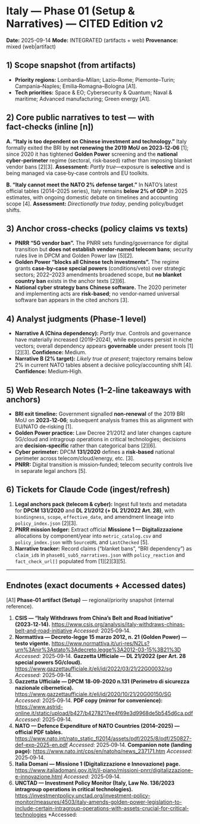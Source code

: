 # Italy — Phase 01 (Setup & Narratives) — CITED Edition v2
**Date:** 2025-09-14
**Mode:** INTEGRATED (artifacts + web)
**Provenance:** mixed (web|artifact)

## 1) Scope snapshot (from artifacts)
- **Priority regions:** Lombardia–Milan; Lazio–Rome; Piemonte–Turin; Campania–Naples; Emilia‑Romagna–Bologna [A1].
- **Tech priorities:** Space & EO; Cybersecurity & Quantum; Naval & maritime; Advanced manufacturing; Green energy [A1].

## 2) Core public narratives to test — with fact‑checks (inline [n])
**A. “Italy is too dependent on Chinese investment and technology.”** Italy formally exited the BRI by **not renewing the 2019 MoU on 2023‑12‑06** [1]; since 2020 it has tightened **Golden Power** screening and the **national cyber‑perimeter** regime (sectoral, risk‑based) rather than imposing blanket vendor bans [2][3]. **Assessment:** *Partly true*—exposure is **selective** and is being managed via case‑by‑case controls and EU toolkits.

**B. “Italy cannot meet the NATO 2% defense target.”** In NATO’s latest official tables (2014–2025 series), Italy remains **below 2% of GDP** in 2025 estimates, with ongoing domestic debate on timelines and accounting scope [4]. **Assessment:** *Directionally true today*, pending policy/budget shifts.

## 3) Anchor cross‑checks (policy claims vs texts)
- **PNRR “5G vendor ban”.** The PNRR sets funding/governance for digital transition but **does not establish vendor‑named telecom bans**; security rules live in DPCM and Golden Power law [5][2].
- **Golden Power “blocks all Chinese tech investments”.** The regime grants **case‑by‑case special powers** (conditions/veto) over strategic sectors; 2022–2023 amendments broadened scope, but **no blanket country ban** exists in the anchor texts [2][6].
- **National cyber strategy bans Chinese software.** The 2020 perimeter and implementing acts are **risk‑based**; no vendor‑named universal software ban appears in the cited anchors [3].

## 4) Analyst judgments (Phase‑1 level)
- **Narrative A (China dependency):** *Partly true.* Controls and governance have materially increased (2019–2024), while exposures persist in niche vectors; overall dependency appears **governable** under present tools [1][2][3]. **Confidence:** Medium.
- **Narrative B (2% target):** *Likely true at present*; trajectory remains below 2% in current NATO tables absent a decisive policy/accounting shift [4]. **Confidence:** Medium‑High.

## 5) Web Research Notes (1–2‑line takeaways with anchors)
- **BRI exit timeline:** Government signalled **non‑renewal** of the 2019 BRI MoU on **2023‑12‑06**; subsequent analysis frames this as alignment with EU/NATO de‑risking [1].
- **Golden Power practice:** Law Decree 21/2012 and later changes capture 5G/cloud and intragroup operations in critical technologies; decisions are **decision‑specific** rather than categorical bans [2][6].
- **Cyber perimeter:** DPCM **131/2020** defines a **risk‑based** national perimeter across telecom/cloud/energy, etc. [3].
- **PNRR:** Digital transition is mission‑funded; telecom security controls live in separate legal anchors [5].

## 6) Tickets for Claude Code (ingest/refresh)
1) **Legal anchors pack (telecom & cyber):** Ingest full texts and metadata for **DPCM 131/2020** and **DL 21/2012 (+ DL 21/2022 Art. 28)**, with `bindingness`, `scope`, `effective_date`, and amendment lineage into `policy_index.json` [2][3].
2) **PNRR mission ledger:** Extract official **Missione 1 — Digitalizzazione** allocations by component/year into `metric_catalog.csv` and `policy_index.json` with `SourceURL` and `LastChecked` [5].
3) **Narrative tracker:** Record claims (“blanket bans”, “BRI dependency”) as `claim_id`s in `phase01_sub5_narratives.json` with `policy_reaction` and `fact_check_url[]` populated from [1][2][3][5].

---

## Endnotes (exact documents + Accessed dates)
[A1] **Phase‑01 artifact (Setup)** — regional/priority snapshot (internal reference).

1. **CSIS — “Italy Withdraws from China’s Belt and Road Initiative” (2023‑12‑14).** https://www.csis.org/analysis/italy-withdraws-chinas-belt-and-road-initiative
   *Accessed:* 2025‑09‑14.
2. **Normattiva — Decreto‑legge 15 marzo 2012, n. 21 (Golden Power) — testo vigente.** https://www.normattiva.it/uri-res/N2Ls?urn%3Anir%3Astato%3Adecreto.legge%3A2012-03-15%3B21%3D
   *Accessed:* 2025‑09‑14.
   **Gazzetta Ufficiale — DL 21/2022 (per Art. 28 special powers 5G/cloud).** https://www.gazzettaufficiale.it/eli/id/2022/03/21/22G00032/sg
   *Accessed:* 2025‑09‑14.
3. **Gazzetta Ufficiale — DPCM 18‑09‑2020 n.131 (Perimetro di sicurezza nazionale cibernetica).** https://www.gazzettaufficiale.it/eli/id/2020/10/21/20G00150/SG
   *Accessed:* 2025‑09‑14.
   **PDF copy (mirror for convenience):** https://www.astrid-online.it/static/upload/b427/b4278217ee4f69e3d9968de5b545d6ca.pdf
   *Accessed:* 2025‑09‑14.
4. **NATO — Defence Expenditure of NATO Countries (2014–2025) — official PDF tables.** https://www.nato.int/nato_static_fl2014/assets/pdf/2025/8/pdf/250827-def-exp-2025-en.pdf
   *Accessed:* 2025‑09‑14.
   **Companion note (landing page):** https://www.nato.int/cps/en/natohq/news_237171.htm
   *Accessed:* 2025‑09‑14.
5. **Italia Domani — Missione 1 (Digitalizzazione e Innovazione) page.** https://www.italiadomani.gov.it/it/il-piano/missioni-pnrr/digitalizzazione-e-innovazione.html
   *Accessed:* 2025‑09‑14.
6. **UNCTAD — Investment Policy Monitor (Italy, Law No. 136/2023 intragroup operations in critical technologies).** https://investmentpolicy.unctad.org/investment-policy-monitor/measures/4503/italy-amends-golden-power-legislation-to-include-certain-intragroup-operations-with-assets-crucial-for-critical-technologies
   *Accessed:
